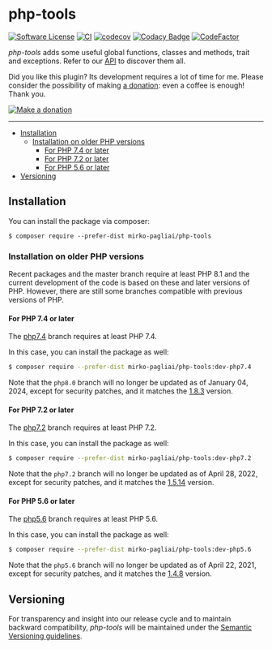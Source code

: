 # php-tools

[![Software License](https://img.shields.io/badge/license-MIT-brightgreen.svg?style=flat-square)](LICENSE.txt)
[![CI](https://github.com/mirko-pagliai/php-tools/actions/workflows/ci.yml/badge.svg)](https://github.com/mirko-pagliai/php-tools/actions/workflows/ci.yml)
[![codecov](https://codecov.io/gh/mirko-pagliai/php-tools/branch/master/graph/badge.svg)](https://codecov.io/gh/mirko-pagliai/php-tools)
[![Codacy Badge](https://api.codacy.com/project/badge/Grade/d39ca5f3a31c4f619afd8efabaddf2c2)](https://www.codacy.com/manual/mirko.pagliai/php-tools?utm_source=github.com&amp;utm_medium=referral&amp;utm_content=mirko-pagliai/php-tools&amp;utm_campaign=Badge_Grade)
[![CodeFactor](https://www.codefactor.io/repository/github/mirko-pagliai/php-tools/badge)](https://www.codefactor.io/repository/github/mirko-pagliai/php-tools)

*php-tools* adds some useful global functions, classes and methods, trait and exceptions.
Refer to our [API](https://mirko-pagliai.github.io/php-tools) to discover them all.

Did you like this plugin? Its development requires a lot of time for me.
Please consider the possibility of making [a donation](https://paypal.me/mirkopagliai):
even a coffee is enough! Thank you.

[![Make a donation](https://www.paypalobjects.com/webstatic/mktg/logo-center/logo_paypal_carte.jpg)](https://paypal.me/mirkopagliai)

***

* [Installation](#installation)
    + [Installation on older PHP versions](#installation-on-older-php-versions)
        - [For PHP 7.4 or later](#for-php-74-or-later)
        - [For PHP 7.2 or later](#for-php-72-or-later)
        - [For PHP 5.6 or later](#for-php-56-or-later)
* [Versioning](#versioning)

## Installation
You can install the package via composer:

    $ composer require --prefer-dist mirko-pagliai/php-tools

### Installation on older PHP versions
Recent packages and the master branch require at least PHP 8.1 and the current
development of the code is based on these and later versions of PHP.
However, there are still some branches compatible with previous versions of PHP.

#### For PHP 7.4 or later
The [php7.4](https://github.com/mirko-pagliai/php-tools/tree/php7.4) branch
requires at least PHP 7.4.

In this case, you can install the package as well:
```bash
$ composer require --prefer-dist mirko-pagliai/php-tools:dev-php7.4
```

Note that the `php8.0` branch will no longer be updated as of January 04, 2024,
except for security patches, and it matches the
[1.8.3](https://github.com/mirko-pagliai/php-tools/releases/tag/1.8.3) version.

#### For PHP 7.2 or later
The [php7.2](https://github.com/mirko-pagliai/php-tools/tree/php7.2) branch
requires at least PHP 7.2.

In this case, you can install the package as well:
```bash
$ composer require --prefer-dist mirko-pagliai/php-tools:dev-php7.2
```

Note that the `php7.2` branch will no longer be updated as of April 28, 2022,
except for security patches, and it matches the
[1.5.14](https://github.com/mirko-pagliai/php-tools/releases/tag/1.5.14) version.

#### For PHP 5.6 or later
The [php5.6](https://github.com/mirko-pagliai/php-tools/tree/php5.6) branch
requires at least PHP 5.6.

In this case, you can install the package as well:
```bash
$ composer require --prefer-dist mirko-pagliai/php-tools:dev-php5.6
```

Note that the `php5.6` branch will no longer be updated as of April 22, 2021,
except for security patches, and it matches the
[1.4.8](https://github.com/mirko-pagliai/php-tools/releases/tag/1.4.8) version.

## Versioning
For transparency and insight into our release cycle and to maintain backward
compatibility, *php-tools* will be maintained under the
[Semantic Versioning guidelines](http://semver.org).
